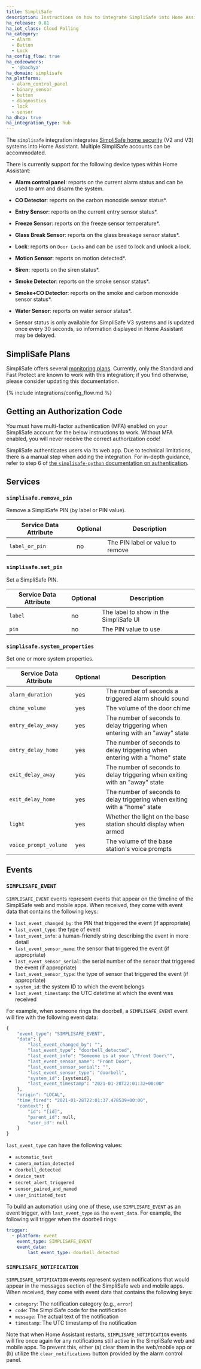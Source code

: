```yaml
---
title: SimpliSafe
description: Instructions on how to integrate SimpliSafe into Home Assistant.
ha_release: 0.81
ha_iot_class: Cloud Polling
ha_category:
  - Alarm
  - Button
  - Lock
ha_config_flow: true
ha_codeowners:
  - '@bachya'
ha_domain: simplisafe
ha_platforms:
  - alarm_control_panel
  - binary_sensor
  - button
  - diagnostics
  - lock
  - sensor
ha_dhcp: true
ha_integration_type: hub
---
```


The `simplisafe` integration integrates [SimpliSafe home security](https://simplisafe.com) (V2 and V3) systems into Home Assistant. Multiple SimpliSafe accounts can be accommodated.

There is currently support for the following device types within Home Assistant:

- **Alarm control panel**: reports on the current alarm status and can be used to arm and disarm the system.
- **CO Detector**: reports on the carbon monoxide sensor status*.
- **Entry Sensor**: reports on the current entry sensor status*.
- **Freeze Sensor**: reports on the freeze sensor temperature*.
- **Glass Break Sensor**: reports on the glass breakage sensor status*.
- **Lock**: reports on `Door Locks` and can be used to lock and unlock a lock.
- **Motion Sensor**: reports on motion detected*.
- **Siren**: reports on the siren status*.
- **Smoke Detector**: reports on the smoke sensor status*.
- **Smoke+CO Detector**: reports on the smoke and carbon monoxide sensor status*.
- **Water Sensor**: reports on water sensor status*.

- Sensor status is only available for SimpliSafe V3 systems and is updated once every 30 seconds, so information displayed in Home Assistant may be delayed.

## SimpliSafe Plans

SimpliSafe offers several [monitoring plans](https://support.simplisafe.com/articles/alarm-events-monitoring/what-are-the-service-plan-options/6344794a013ba90af0bce6a4). Currently, only the Standard and Fast Protect are known to work with this integration; if you find otherwise, please consider updating this documentation.

{% include integrations/config_flow.md %}

## Getting an Authorization Code

<div class='note warning'>
You must have multi-factor authentication (MFA) enabled on your SimpliSafe account for the below instructions to work. Without MFA enabled, you will never receive the correct authorization code!
</div>

SimpliSafe authenticates users via its web app. Due to technical limitations, there is a manual step when adding the integration. For in-depth guidance, refer to step 6 of [the `simplisafe-python` documentation on authentication](https://simplisafe-python.readthedocs.io/en/latest/usage.html#authentication).

## Services

### `simplisafe.remove_pin`

Remove a SimpliSafe PIN (by label or PIN value).

| Service Data Attribute | Optional | Description                      |
| ---------------------- | -------- | -------------------------------- |
| `label_or_pin`         | no       | The PIN label or value to remove |

### `simplisafe.set_pin`

Set a SimpliSafe PIN.

| Service Data Attribute | Optional | Description                            |
| ---------------------- | -------- | -------------------------------------- |
| `label`                | no       | The label to show in the SimpliSafe UI |
| `pin`                  | no       | The PIN value to use                   |

### `simplisafe.system_properties`

Set one or more system properties.

| Service Data Attribute | Optional | Description                                                                  |
| ---------------------- | -------- | ---------------------------------------------------------------------------- |
| `alarm_duration`       | yes      | The number of seconds a triggered alarm should sound                         |
| `chime_volume`         | yes      | The volume of the door chime                                                 |
| `entry_delay_away`     | yes      | The number of seconds to delay triggering when entering with an "away" state |
| `entry_delay_home`     | yes      | The number of seconds to delay triggering when entering with a "home" state  |
| `exit_delay_away`      | yes      | The number of seconds to delay triggering when exiting with an "away" state  |
| `exit_delay_home`      | yes      | The number of seconds to delay triggering when exiting with a "home" state   |
| `light`                | yes      | Whether the light on the base station should display when armed              |
| `voice_prompt_volume`  | yes      | The volume of the base station's voice prompts                               |

## Events

### `SIMPLISAFE_EVENT`

`SIMPLISAFE_EVENT` events represent events that appear on the timeline of the SimpliSafe
web and mobile apps. When received, they come with event data that contains the
following keys:

- `last_event_changed_by`: the PIN that triggered the event (if appropriate)
- `last_event_type`: the type of event
- `last_event_info`: a human-friendly string describing the event in more detail
- `last_event_sensor_name`: the sensor that triggered the event (if appropriate)
- `last_event_sensor_serial`: the serial number of the sensor that triggered the event (if appropriate)
- `last_event_sensor_type`: the type of sensor that triggered the event (if appropriate)
- `system_id`: the system ID to which the event belongs
- `last_event_timestamp`: the UTC datetime at which the event was received

For example, when someone rings the doorbell, a
`SIMPLISAFE_EVENT` event will fire with the following event data:

```python
{
    "event_type": "SIMPLISAFE_EVENT",
    "data": {
        "last_event_changed_by": "",
        "last_event_type": "doorbell_detected",
        "last_event_info": "Someone is at your \"Front Door\"",
        "last_event_sensor_name": "Front Door",
        "last_event_sensor_serial": "",
        "last_event_sensor_type": "doorbell",
        "system_id": [systemid],
        "last_event_timestamp": "2021-01-28T22:01:32+00:00"
    },
    "origin": "LOCAL",
    "time_fired": "2021-01-28T22:01:37.478539+00:00",
    "context": {
        "id": "[id]",
        "parent_id": null,
        "user_id": null
    }
}
```

`last_event_type` can have the following values:

- `automatic_test`
- `camera_motion_detected`
- `doorbell_detected`
- `device_test`
- `secret_alert_triggered`
- `sensor_paired_and_named`
- `user_initiated_test`

To build an automation using one of these, use `SIMPLISAFE_EVENT`
as an event trigger, with `last_event_type` as the `event_data`.
For example, the following will trigger when the doorbell rings:

```yaml
trigger:
  - platform: event
    event_type: SIMPLISAFE_EVENT
    event_data:
        last_event_type: doorbell_detected
```

### `SIMPLISAFE_NOTIFICATION`

`SIMPLISAFE_NOTIFICATION` events represent system notifications that would appear in the
messages section of the SimpliSafe web and mobile apps. When received, they come with
event data that contains the following keys:

- `category`: The notification category (e.g., `error`)
- `code`: The SimpliSafe code for the notification
- `message`: The actual text of the notification
- `timestamp`: The UTC timestamp of the notification

Note that when Home Assistant restarts, `SIMPLISAFE_NOTIFICATION` events will fire once
again for any notifications still active in the SimpliSafe web and mobile apps. To
prevent this, either (a) clear them in the web/mobile app or (b) utilize the 
`clear_notifications` button provided by the alarm control panel.
